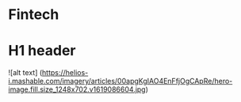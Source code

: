 # Fintech
# H1 header
![alt text] (https://helios-i.mashable.com/imagery/articles/00apgKgIAO4EnFfjOgCApRe/hero-image.fill.size_1248x702.v1619086604.jpg)
